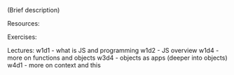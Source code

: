 (Brief description)

Resources:

Exercises:

Lectures:
	w1d1  - what is JS and programming
	w1d2  - JS overview
	w1d4  - more on functions and objects
	w3d4  - objects as apps (deeper into objects)
	w4d1  - more on context and this
